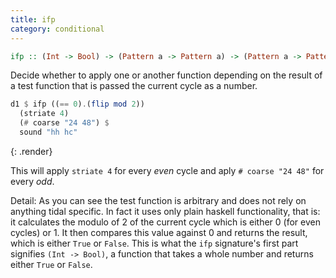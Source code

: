 ```yaml
---
title: ifp
category: conditional
---
```


~~~haskell
ifp :: (Int -> Bool) -> (Pattern a -> Pattern a) -> (Pattern a -> Pattern a) -> Pattern a -> Pattern a
~~~

Decide whether to apply one or another function depending on the result of a test function that is passed the current cycle as a number.

~~~haskell
d1 $ ifp ((== 0).(flip mod 2))
  (striate 4)
  (# coarse "24 48") $
  sound "hh hc"
~~~
{: .render}

This will apply `striate 4` for every _even_ cycle and aply `# coarse "24 48"` for every _odd_.

Detail: As you can see the test function is arbitrary and does not rely on anything tidal specific. In fact it uses only plain haskell functionality, that is: it calculates the modulo of 2 of the current cycle which is either 0 (for even cycles) or 1. It then compares this value against 0 and returns the result, which is either `True` or `False`. This is what the `ifp` signature's first part signifies `(Int -> Bool)`, a function that takes a whole number and returns either `True` or `False`.

